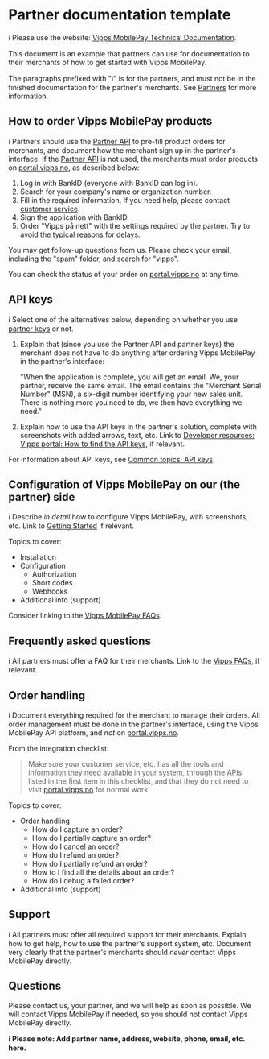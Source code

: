<!-- START_METADATA
---
title: Partner documentation template
sidebar_label: Partner documentation template
description: Vipps MobilePay partner documentation template
sidebar_position: 90
pagination_next: null
pagination_prev: null
---
END_METADATA -->

# Partner documentation template

<!-- START_COMMENT -->
ℹ️ Please use the website:
[Vipps MobilePay Technical Documentation](https://developer.vippsmobilepay.com/docs/partner/).
<!-- END_COMMENT -->

This document is an example that partners can use for documentation to their
merchants of how to get started with Vipps MobilePay.

The paragraphs prefixed with "ℹ️" is for the partners, and must not be in the
finished documentation for the partner's merchants. See
[Partners](https://developer.vippsmobilepay.com/docs/partner)
for more information.

## How to order Vipps MobilePay products

ℹ️ Partners should use the
[Partner API](https://developer.vippsmobilepay.com/docs/APIs/partner-api)
to pre-fill product orders for merchants,
and document how the merchant sign up in the partner's interface.
If the [Partner API](https://developer.vippsmobilepay.com/docs/APIs/partner-api/) is not used, the merchants must order products on
[portal.vipps.no](https://portal.vipps.no), as described below:

1. Log in with BankID (everyone with BankID can log in).
2. Search for your company's name or organization number.
3. Fill in the required information.
   If you need help, please contact
   [customer service](https://vipps.no/kontakt-oss/).
4. Sign the application with BankID.
5. Order "Vipps på nett" with the settings required by the partner.
   Try to avoid the
   [typical reasons for delays](https://developer.vippsmobilepay.com/docs/partner#typical-reasons-for-delays).

You may get follow-up questions from us. Please check your email,
including the "spam" folder, and search for "vipps".

You can check the status of your order on
[portal.vipps.no](https://portal.vipps.no)
at any time.

## API keys

ℹ️ Select one of the alternatives below, depending on whether you
use
[partner keys](https://developer.vippsmobilepay.com/docs/partner/partner-keys)
or not.

1. Explain that (since you use the Partner API and partner keys) the merchant
   does not have to do anything after ordering Vipps MobilePay in the partner's interface:

   "When the application is complete, you will get an email.
   We, your partner, receive the same email.
   The email contains the "Merchant Serial Number" (MSN),
   a six-digit number identifying your new sales unit.
   There is nothing more you need to do, we then have everything we need."

2. Explain how to use the API keys in the partner's solution,
   complete with screenshots with added arrows, text, etc.
   Link to
   [Developer resources: Vipps portal: How to find the API keys](https://developer.vippsmobilepay.com/docs/developer-resources/portal),
   if relevant.

For information about API keys, see
[Common topics: API keys](https://developer.vippsmobilepay.com/docs/common-topics/api-keys).

## Configuration of Vipps MobilePay on our (the partner) side

ℹ️ Describe *in detail* how to configure Vipps MobilePay, with screenshots, etc.
Link to
[Getting Started](https://developer.vippsmobilepay.com/docs/getting-started)
if relevant.

Topics to cover:

* Installation
* Configuration
  * Authorization
  * Short codes
  * Webhooks
* Additional info (support)

Consider linking to the
[Vipps MobilePay FAQs](https://developer.vippsmobilepay.com/docs/faqs).

## Frequently asked questions

ℹ️ All partners must offer a FAQ for their merchants.
Link to the
[Vipps FAQs](https://developer.vippsmobilepay.com/docs/faqs),
if relevant.

## Order handling

ℹ️ Document everything required for the merchant to manage their orders.
All order management must be done in the partner's interface, using the Vipps MobilePay API platform,
and *not* on [portal.vipps.no](https://portal.vipps.no).

From the integration checklist:

> Make sure your customer service, etc. has all the tools and information they need
> available in your system, through the APIs listed in the first item in this
> checklist, and that they do not need to visit [portal.vipps.no](https://portal.vipps.no) for normal work.

Topics to cover:

* Order handling
  * How do I capture an order?
  * How do I partially capture an order?
  * How do I cancel an order?
  * How do I refund an order?
  * How do I partially refund an order?
  * How to I find all the details about an order?
  * How do I debug a failed order?
* Additional info (support)

## Support

ℹ️ All partners must offer all required support for their merchants.
Explain how to get help, how to use the partner's support system, etc.
Document very clearly that the partner's merchants should *never* contact Vipps MobilePay directly.

## Questions

Please contact us, your partner, and we will help as soon as possible.
We will contact Vipps MobilePay if needed, so you should not contact Vipps MobilePay directly.

**ℹ️ Please note: Add partner name, address, website, phone, email, etc. here.**
